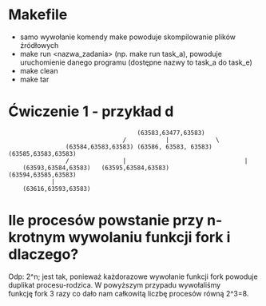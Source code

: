 # Makefile
- samo wywołanie komendy make powoduje skompilowanie plików źródłowych 
- make run <nazwa_zadania> (np. make run task_a), powoduje uruchomienie danego programu (dostępne nazwy to task_a do task_e)
- make clean
- make tar 

# Ćwiczenie 1 - przykład d
                                        (63583,63477,63583)
                                    /           |             \
                    (63584,63583,63583) (63586, 63583, 63583)  (63585,63583,63583)
                    /               |                                 |
        (63593,63584,63583)   (63595,63584,63583)             (63594,63585,63583)
                |
        (63616,63593,63583)


# Ile procesów powstanie przy n-krotnym wywolaniu funkcji fork i dlaczego?
Odp: 2^n; jest tak, ponieważ każdorazowe wywołanie funkcji fork powoduje duplikat procesu-rodzica. W powyższym przypadu wywołaliśmy funkcję fork 3 razy
co dało nam całkowitą liczbę procesów równą 2^3=8.
